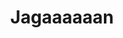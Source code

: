 --- 
title: "Jagaaaaaan"
publishdate: "2019-1-7T16:48:46+02:00"
src: "https://365manga.net/manga/jagaaaaaan"
image: "https://data.365manga.net/images/thumbnails/32583-jagaaaaaan.jpg"
description: " Shintarou Jagasaki, who is a neighborhood police officer, lives with his girlfriend while working a job that is killing him slowly with annoyance. It looks like he will end up marrying soon and live a boring life with a nuclear family - a grim future for a guy with dreams! One such day, a mysterious monster appeared on the train and he suddenly can shoot with his right…"
---